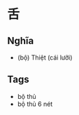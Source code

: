 # 舌

## Nghĩa
* (bộ) Thiệt (cái lưỡi)

## Tags
* bộ thủ
* bộ thủ 6 nét

<script>window.HANZI_FIELD='舌';</script>